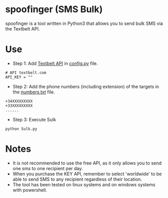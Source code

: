 # spoofinger (SMS Bulk)
spoofinger is a tool written in Python3 that allows you to send bulk SMS via the Textbelt API.

# Use
* Step 1: Add [Textbelt API](https://textbelt.com/purchase/?generateKey=1) in [config.py](https://github.com/nu11secur1ty/Kali-Linux/blob/master/Soof-SMS/BULK-framework/spoofinger/config.py) file.
```
# API textbelt.com
API_KEY = ""
```
* Step 2: Add the phone numbers (including extension) of the targets in the [numbers.txt](https://github.com/nu11secur1ty/Kali-Linux/blob/master/Soof-SMS/BULK-framework/spoofinger/numbers.txt) file.
```
+34XXXXXXXXX
+33XXXXXXXXX
......
```
* Step 3: Execute Sulk
```
python Sulk.py
```

# Notes
* It is not recommended to use the free API, as it only allows you to send one sms to one recipient per day.
* When you purchase the KEY API, remember to select 'worldwide' to be able to send SMS to any recipient regardless of their location.
* The tool has been tested on linux systems and on windows systems with powershell.
